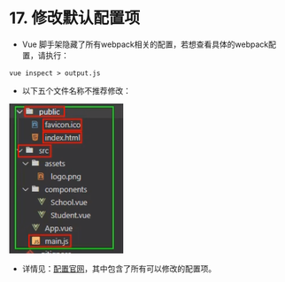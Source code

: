 # 17. 修改默认配置项

- Vue 脚手架隐藏了所有webpack相关的配置，若想查看具体的webpack配置，请执行：

```
vue inspect > output.js
```

- 以下五个文件名称不推荐修改：

![alt text](image-21.png)


- 详情见：[配置官网](https://cli.vuejs.org/zh/config/)，其中包含了所有可以修改的配置项。